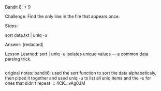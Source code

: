Bandit 8 → 9

Challenge: Find the only line in the file that appears once.

Steps:

sort data.txt | uniq -u


Answer:
[redacted]


Lesson Learned: sort | uniq -u isolates unique values — a common data parsing trick.
##

original notes:
bandit8: used the sort function to sort the data alphabeticaly, then piped it together and used uniq -u to list all uniq items and the -u for ones that didn't repeat ::: 4CK...vAg0JM
